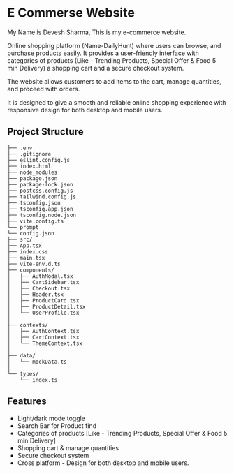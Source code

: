 
# E Commerse Website

My Name is Devesh Sharma, This is my e-commerce website. 

Online shopping platform (Name-DailyHunt) where users can browse, and purchase products easily. It provides a user-friendly interface with categories of products (Like - Trending Products, Special Offer & Food 5 min Delivery) a shopping cart and a secure checkout system. 

The website allows customers to add items to the cart, manage quantities, and proceed with orders. 

It is designed to give a smooth and reliable online shopping experience with responsive design for both desktop and mobile users.


## Project Structure


    ├── .env               
    ├── .gitignore          
    ├── eslint.config.js     
    ├── index.html        
    ├── node_modules  
    ├── package.json       
    ├── package-lock.json    
    ├── postcss.config.js    
    ├── tailwind.config.js    
    ├── tsconfig.json         
    ├── tsconfig.app.json     
    ├── tsconfig.node.json    
    ├── vite.config.ts                    
    └── prompt  
    └── config.json         
    ├── src/ 
    ├── App.tsx         
    ├── index.css        
    ├── main.tsx          
    ├── vite-env.d.ts         
    ├── components/      
    │   ├── AuthModal.tsx      
    │   ├── CartSidebar.tsx       
    │   ├── Checkout.tsx      
    │   ├── Header.tsx         
    │   ├── ProductCard.tsx    
    │   ├── ProductDetail.tsx  
    │   └── UserProfile.tsx    
    │
    ├── contexts/         
    │   ├── AuthContext.tsx   
    │   ├── CartContext.tsx    
    │   └── ThemeContext.tsx   
    │
    ├── data/             
    │   └── mockData.ts    
    │
    └── types/            
        └── index.ts      
## Features

- Light/dark mode toggle
- Search Bar for Product find
- Categories of products [Like - Trending Products, Special Offer & Food 5 min Delivery]
- Shopping cart & manage quantities
- Secure checkout system
- Cross platform - Design for both desktop and mobile users.
